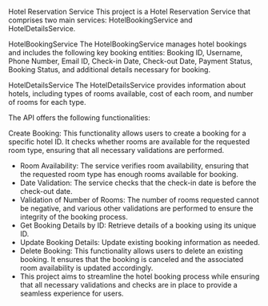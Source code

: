 Hotel Reservation Service
This project is a Hotel Reservation Service that comprises two main services: HotelBookingService and HotelDetailsService.

HotelBookingService
The HotelBookingService manages hotel bookings and includes the following key booking entities: Booking ID, Username, Phone Number, Email ID, Check-in Date, Check-out Date, Payment Status, Booking Status, and additional details necessary for booking.

HotelDetailsService
The HotelDetailsService provides information about hotels, including types of rooms available, cost of each room, and number of rooms for each type. 

The API offers the following functionalities:

Create Booking: This functionality allows users to create a booking for a specific hotel ID. It checks whether rooms are available for the requested room type, ensuring that all necessary validations are performed.
- Room Availability: The service verifies room availability, ensuring that the requested room type has enough rooms available for booking.
- Date Validation: The service checks that the check-in date is before the check-out date.
- Validation of Number of Rooms: The number of rooms requested cannot be negative, and various other validations are performed to ensure the integrity of the booking process.
- Get Booking Details by ID: Retrieve details of a booking using its unique ID.
- Update Booking Details: Update existing booking information as needed.
- Delete Booking: This functionality allows users to delete an existing booking. It ensures that the booking is canceled and the associated room availability is updated accordingly.
- This project aims to streamline the hotel booking process while ensuring that all necessary validations and checks are in place to provide a seamless experience for users.
